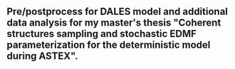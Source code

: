 ## Pre/postprocess for DALES model and additional data analysis for my master's thesis "Coherent structures sampling and stochastic EDMF parameterization for the deterministic model during ASTEX".

